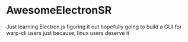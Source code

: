 # AwesomeElectronSR
Just learning Electron.js figuring it out hopefully going to build a GUI for warp-cli users just because, linux users deserve it 

